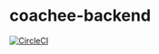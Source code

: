 # coachee-backend

[![CircleCI](https://circleci.com/gh/jcgfreitas/coachee-backend.svg?style=svg&circle-token=7f4e25ad7a4d35129200d0977281870f31e2b01d)](https://circleci.com/gh/jcgfreitas/coachee-backend)
